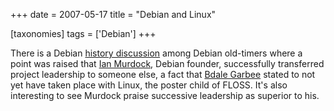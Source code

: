 +++
date = 2007-05-17
title = "Debian and Linux"

[taxonomies]
tags = ['Debian']
+++

There is a Debian [history discussion] among Debian old-timers where a
point was raised that [Ian Murdock], Debian founder, successfully
transferred project leadership to someone else, a fact that [Bdale
Garbee] stated to not yet have taken place with Linux, the poster child
of FLOSS. It's also interesting to see Murdock praise successive
leadership as superior to his.

  [history discussion]: http://wiki.debian.org/DebianHistory?action=AttachFile&do=get&target=debconf4_history_roundtable.txt
  [Ian Murdock]: http://en.wikipedia.org/wiki/Ian_Murdock
  [Bdale Garbee]: http://en.wikipedia.org/wiki/Bdale_Garbee
